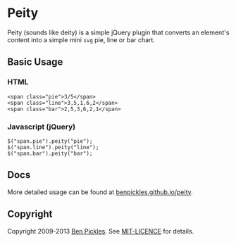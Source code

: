 # Peity

Peity (sounds like deity) is a simple jQuery plugin that converts an element's content into a simple mini `svg` pie, line or bar chart.

## Basic Usage

### HTML

    <span class="pie">3/5</span>
    <span class="line">3,5,1,6,2</span>
    <span class="bar">2,5,3,6,2,1</span>

### Javascript (jQuery)

    $("span.pie").peity("pie");
    $("span.line").peity("line");
    $("span.bar").peity("bar");

## Docs

More detailed usage can be found at [benpickles.github.io/peity](http://benpickles.github.io/peity/).

## Copyright

Copyright 2009-2013 [Ben Pickles](http://benpickles.com/). See [MIT-LICENCE](https://github.com/benpickles/peity/blob/master/MIT-LICENCE) for details.
